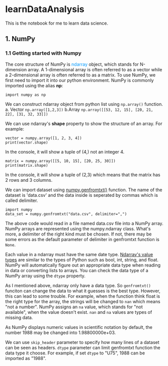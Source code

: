 # learnDataAnalysis
This is the notebook for me to learn data science.
## 1. NumPy

### 1.1 Getting started with Numpy
The core structure of NumPy is <font color=#0099ff>ndarray</font> object, which stands for N-dimension array. A 1-dimensional array is often referred to as a vector while a 2-dimensional array is often referred to as a matrix. 
To use NumPy, we first need to import it into our python environment. NumPy is commonly imported using the alias **np**:

`import numpy as np`

We can construct ndarray object from python list using `np.array()` function. a. Vector `np.array([1,2,3])` b.Array `np.array([[53, 12, 15], [20, 21, 22], [31, 32, 33]])`

We can use ndarray's **shape** property to show the structure of an array. For example:

```
vector = numpy.array([1, 2, 3, 4])
print(vector.shape)
```

In the console, it will show a tuple of (4,) not an integer 4. 

```
matrix = numpy.array([[5, 10, 15], [20, 25, 30]])
print(matrix.shape)
```

In the console, it will show a tuple of (2,3) which means that the matrix has 2 rows and 3 columns.

We can import dataset using [numpy.genfromtxt()](http://docs.scipy.org/doc/numpy-1.10.0/reference/generated/numpy.genfromtxt.html) function.
The name of the dataset is 'data.csv' and the data inside is seperated by commas which is called delimiter.
```
import numpy
data_set = numpy.genfromtxt("data.csv", delimiter=",")
```

The above code would read in a file named data.csv file into a NumPy array. NumPy arrays are represented using the numpy.ndarray class. What's more, a delimiter of the right kind must be chosen. If not, there may be some errors as the default parameter of delimiter in genfromtxt function is `None`.

Each value in a ndarray must have the same date type. [Ndarray's value types](http://docs.scipy.org/doc/numpy-1.10.1/user/basics.types.html) are similar to the types of Python such as bool, int, string, and float.
NumPy will automatically figure out an appropriate data type when reading in data or converting lists to arrays. You can check the data type of a NumPy array using the `dtype` property.

As I mentioned above, ndarray only have a data type. So `genfromtxt()` funciton can change the data to what it guesses is the best type. However, this can lead to some trouble. For example, when the function think float is the right type for the array, the strings will be changed to `nan` which means "not a number". NumPy assigns an `na` value, which stands for "not available", when the value doesn't exist. `nan` and `na` values are types of missing data. 

As NumPy displays numeric values in scientific notation by default, the number 1988 may be changed into 1.98800000e+03.

We can use `skip_header` parameter to specify how many lines of a dataset can be seen as headers. `dtype` parameter can limit genfromtxt function the data type it choose. For example, if set `dtype` to "U75", 1988 can be imported as "1988".

